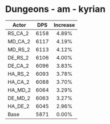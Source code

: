 # Dungeons - am - kyrian
| Actor | DPS | Increase |
|---|:---:|:---:|
|RS_CA_2|6158|4.89%|
|MD_CA_2|6117|4.19%|
|MD_RS_2|6113|4.12%|
|DE_RS_2|6106|4.00%|
|DE_CA_2|6096|3.83%|
|HA_RS_2|6093|3.78%|
|HA_CA_2|6088|3.70%|
|HA_MD_2|6064|3.29%|
|DE_MD_2|6063|3.27%|
|HA_DE_2|6045|2.96%|
|Base|5871|0.00%|
